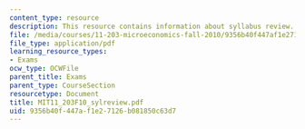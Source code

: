```yaml
---
content_type: resource
description: This resource contains information about syllabus review.
file: /media/courses/11-203-microeconomics-fall-2010/9356b40f447af1e27126b081850c63d7_MIT11_203F10_sylreview.pdf
file_type: application/pdf
learning_resource_types:
- Exams
ocw_type: OCWFile
parent_title: Exams
parent_type: CourseSection
resourcetype: Document
title: MIT11_203F10_sylreview.pdf
uid: 9356b40f-447a-f1e2-7126-b081850c63d7
---
```

